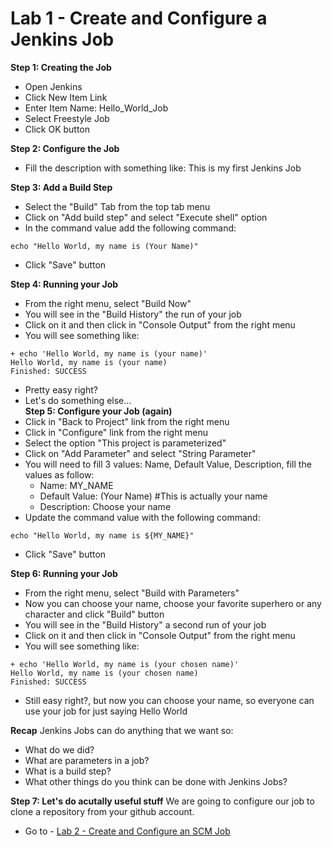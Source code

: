 # Lab 1 - Create and Configure a Jenkins Job

**Step 1: Creating the Job**
* Open Jenkins
* Click New Item Link
* Enter Item Name: Hello_World_Job
* Select Freestyle Job
* Click OK button

**Step 2: Configure the Job**
* Fill the description with something like: This is my first Jenkins Job

**Step 3: Add a Build Step**
* Select the "Build" Tab from the top tab menu
* Click on "Add build step" and select "Execute shell" option
* In the command value add the following command:
```
echo "Hello World, my name is (Your Name)"
```
* Click "Save" button
  
**Step 4: Running your Job**
* From the right menu, select "Build Now"
* You will see in the "Build History" the run of your job
* Click on it and then click in "Console Output" from the right menu
* You will see something like:
```
+ echo 'Hello World, my name is (your name)'
Hello World, my name is (your name)
Finished: SUCCESS
```
* Pretty easy right?
* Let's do something else...
\
**Step 5: Configure your Job (again)**
* Click in "Back to Project" link from the right menu
* Click in "Configure" link from the right menu
* Select the option "This project is parameterized"
* Click on "Add Parameter" and select "String Parameter"
* You will need to fill 3 values: Name, Default Value, Description, fill the values as follow:
  * Name: MY_NAME
  * Default Value: (Your Name) #This is actually your name 
  * Description: Choose your name
* Update the command value with the following command:
```
echo "Hello World, my name is ${MY_NAME}"
```
* Click "Save" button
  
**Step 6: Running your Job**
* From the right menu, select "Build with Parameters"
* Now you can choose your name, choose your favorite superhero or any character and click "Build" button
* You will see in the "Build History" a second run of your job
* Click on it and then click in "Console Output" from the right menu
* You will see something like:
```
+ echo 'Hello World, my name is (your chosen name)'
Hello World, my name is (your chosen name)
Finished: SUCCESS
```
* Still easy right?, but now you can choose your name, so everyone can use your job for just saying Hello World
  
**Recap**
Jenkins Jobs can do anything that we want so:
* What do we did?
* What are parameters in a job?
* What is a build step?
* What other things do you think can be done with Jenkins Jobs?
  
**Step 7: Let's do acutally useful stuff**
We are going to configure our job to clone a repository from your github account.
* Go to - [Lab 2 - Create and Configure an SCM Job](https://github.com/chuymarin/doa-jenkins-lab/blob/master/LAB_2.md)

